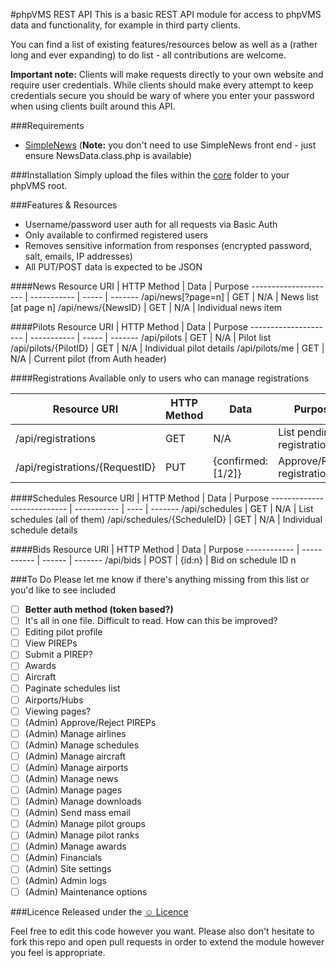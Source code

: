 #phpVMS REST API
This is a basic REST API module for access to phpVMS data and functionality, for example in third party clients.

You can find a list of existing features/resources below as well as a (rather long and ever expanding) to do list - all contributions are welcome.

__Important note:__ Clients will make requests directly to your own website and require user credentials. While clients should make every attempt to keep credentials secure you should be wary of where you enter your password when using clients built around this API.

###Requirements
- [SimpleNews](https://github.com/tomsterritt/simplenews) (__Note:__ you don't need to use SimpleNews front end - just ensure NewsData.class.php is available)

###Installation
Simply upload the files within the [core](/core) folder to your phpVMS root.

###Features & Resources
- Username/password user auth for all requests via Basic Auth
- Only available to confirmed registered users
- Removes sensitive information from responses (encrypted password, salt, emails, IP addresses)
- All PUT/POST data is expected to be JSON

####News
Resource URI          | HTTP Method | Data  | Purpose
--------------------- | ----------- | ----- | -------
/api/news[?page=n]    | GET         | N/A   | News list [at page n]
/api/news/{NewsID}    | GET         | N/A   | Individual news item

####Pilots
Resource URI          | HTTP Method | Data  | Purpose
--------------------- | ----------- | ----- | -------
/api/pilots           | GET         | N/A   | Pilot list
/api/pilots/{PilotID} | GET         | N/A   | Individual pilot details
/api/pilots/me        | GET         | N/A   | Current pilot (from Auth header)

####Registrations
Available only to users who can manage registrations

Resource URI                   | HTTP Method | Data              | Purpose
------------------------------ | ----------- | ----------------- | -------
/api/registrations             | GET         | N/A               | List pending registrations
/api/registrations/{RequestID} | PUT         | {confirmed:[1/2]} | Approve/Reject registration

####Schedules
Resource URI                | HTTP Method | Data | Purpose
--------------------------- | ----------- | ---- | -------
/api/schedules              | GET         | N/A  | List schedules (all of them)
/api/schedules/{ScheduleID} | GET         | N/A  | Individual schedule details

####Bids
Resource URI | HTTP Method | Data   | Purpose
------------ | ----------- | ------ | -------
/api/bids    | POST        | {id:n} | Bid on schedule ID n


###To Do
Please let me know if there's anything missing from this list or you'd like to see included

- [ ] __Better auth method (token based?)__
- [ ] It's all in one file. Difficult to read. How can this be improved?
- [ ] Editing pilot profile
- [ ] View PIREPs
- [ ] Submit a PIREP?
- [ ] Awards
- [ ] Aircraft
- [ ] Paginate schedules list
- [ ] Airports/Hubs
- [ ] Viewing pages?
- [ ] (Admin) Approve/Reject PIREPs
- [ ] (Admin) Manage airlines
- [ ] (Admin) Manage schedules
- [ ] (Admin) Manage aircraft
- [ ] (Admin) Manage airports
- [ ] (Admin) Manage news
- [ ] (Admin) Manage pages
- [ ] (Admin) Manage downloads
- [ ] (Admin) Send mass email
- [ ] (Admin) Manage pilot groups
- [ ] (Admin) Manage pilot ranks
- [ ] (Admin) Manage awards
- [ ] (Admin) Financials
- [ ] (Admin) Site settings
- [ ] (Admin) Admin logs
- [ ] (Admin) Maintenance options

###Licence
Released under the [&#9786; Licence](http://licence.visualidiot.com/)

Feel free to edit this code however you want. Please also don't hesitate to fork this repo and open pull requests in order to extend the module however you feel is appropriate.